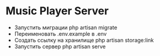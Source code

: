 # Music Player Server

- Запустить миграции php artisan migrate
- Переименовать .env.example в .env
- Создать ссылку на хранилище php artisan storage:link
- Запустить сервер php artisan serve
